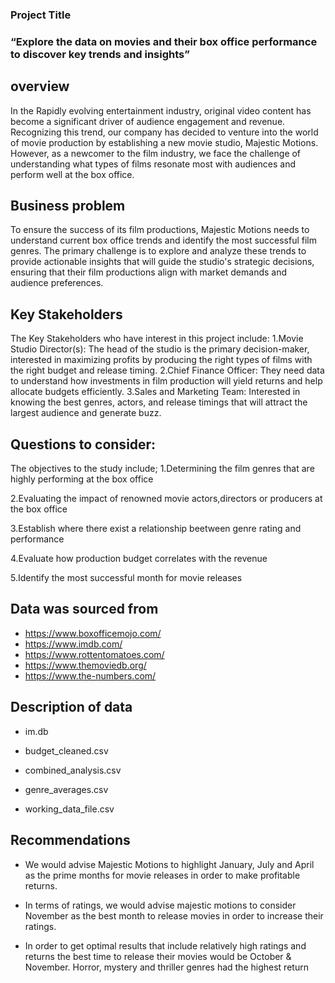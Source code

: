 ### Project Title
### “Explore the data on movies and their box office performance to discover key trends and insights”

## overview
In the Rapidly evolving entertainment industry, original video content has become a significant
driver of audience engagement and revenue. Recognizing this trend, our company has decided
to venture into the world of movie production by establishing a new movie studio, Majestic
Motions. However, as a newcomer to the film industry, we face the challenge of understanding
what types of films resonate most with audiences and perform well at the box office.

## Business problem
To ensure the success of its film productions, Majestic Motions needs to
understand current box office trends and identify the most successful film genres. The primary
challenge is to explore and analyze these trends to provide actionable insights that will guide
the studio's strategic decisions, ensuring that their film productions align with market demands
and audience preferences.

## Key Stakeholders
The Key Stakeholders who have interest in this project include:
1.Movie Studio Director(s): The head of the studio is the primary decision-maker, interested in maximizing profits by producing the right types of films with the right budget and release timing.
2.Chief Finance Officer: They need data to understand how investments in film production will yield returns and help allocate budgets efficiently.
3.Sales and Marketing Team: Interested in knowing the best genres, actors, and release timings that will attract the largest audience and generate buzz.

## Questions to consider:
The objectives to the study include; 
1.Determining the film genres that are highly performing at the box office

2.Evaluating the impact of renowned movie actors,directors or producers at the box office

3.Establish where there exist a relationship beetween genre rating and performance

4.Evaluate how production budget correlates with the revenue

5.Identify the most successful month for movie releases

## Data was sourced from
* https://www.boxofficemojo.com/
* https://www.imdb.com/
* https://www.rottentomatoes.com/
* https://www.themoviedb.org/
* https://www.the-numbers.com/


## Description of data
- im.db
- budget_cleaned.csv

- combined_analysis.csv

- genre_averages.csv

- working_data_file.csv


## Recommendations
- We would advise Majestic Motions to highlight  January, July and April as the prime months for movie releases in order to make profitable returns.

- In terms of ratings, we would advise majestic motions to consider November as the best month to release movies in order to increase their ratings.

- In order to get optimal results that include relatively high ratings and returns the best time to release their movies would be October & November.
Horror, mystery and thriller genres had the highest return





